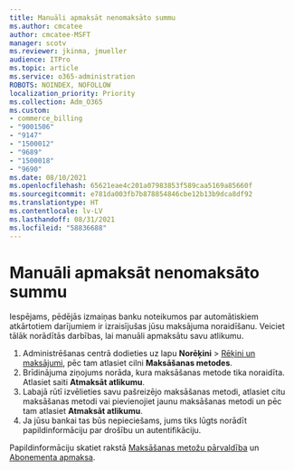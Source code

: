 ```yaml
---
title: Manuāli apmaksāt nenomaksāto summu
ms.author: cmcatee
author: cmcatee-MSFT
manager: scotv
ms.reviewer: jkinma, jmueller
audience: ITPro
ms.topic: article
ms.service: o365-administration
ROBOTS: NOINDEX, NOFOLLOW
localization_priority: Priority
ms.collection: Adm_O365
ms.custom:
- commerce_billing
- "9001506"
- "9147"
- "1500012"
- "9689"
- "1500018"
- "9690"
ms.date: 08/10/2021
ms.openlocfilehash: 65621eae4c201a07983853f589caa5169a85660f
ms.sourcegitcommit: e781da003fb7b878854846cbe12b13b9dca8df92
ms.translationtype: HT
ms.contentlocale: lv-LV
ms.lasthandoff: 08/31/2021
ms.locfileid: "58836688"
---
```

# <a name="manually-pay-an-outstanding-balance"></a>Manuāli apmaksāt nenomaksāto summu

Iespējams, pēdējās izmaiņas banku noteikumos par automātiskiem atkārtotiem darījumiem ir izraisījušas jūsu maksājuma noraidīšanu. Veiciet tālāk norādītās darbības, lai manuāli apmaksātu savu atlikumu.

1. Administrēšanas centrā dodieties uz lapu **Norēķini** > [Rēķini un maksājumi](https://go.microsoft.com/fwlink/p/?linkid=2018806), pēc tam atlasiet cilni **Maksāšanas metodes**.
2. Brīdinājuma ziņojums norāda, kura maksāšanas metode tika noraidīta. Atlasiet saiti **Atmaksāt atlikumu**.
3. Labajā rūtī izvēlieties savu pašreizējo maksāšanas metodi, atlasiet citu maksāšanas metodi vai pievienojiet jaunu maksāšanas metodi un pēc tam atlasiet **Atmaksāt atlikumu**.
4. Ja jūsu bankai tas būs nepieciešams, jums tiks lūgts norādīt papildinformāciju par drošību un autentifikāciju.

Papildinformāciju skatiet rakstā [Maksāšanas metožu pārvaldība](https://docs.microsoft.com/microsoft-365/commerce/billing-and-payments/manage-payment-methods) un [Abonementa apmaksa](https://docs.microsoft.com/microsoft-365/commerce/billing-and-payments/pay-for-your-subscription).

